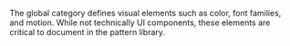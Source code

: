 The global category defines visual elements such as color, font families, and motion. While not technically UI components, these elements are critical to document in the pattern library.
